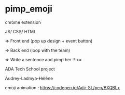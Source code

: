 # pimp_emoji

chrome extension 

JS/ CSS/ HTML 

=> Front end (pop up design + event button)

=> Back end (loop with the team)

=> Write a sentence and pimp her !! <=

ADA Tech School project 

Audrey-Ladmya-Hélène

emoji animation : https://codepen.io/Adir-SL/pen/BXQBLx
